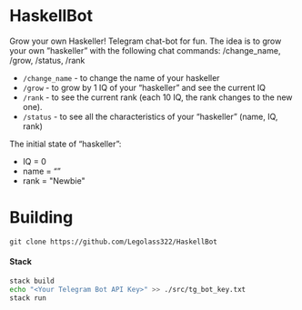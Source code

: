 # HaskellBot
Grow your own Haskeller!
Telegram chat-bot for fun. The idea is to grow your own ”haskeller” with the following chat commands: /change_name, /grow, /status, /rank
- `/change_name` - to change the name of your haskeller
- `/grow` - to grow by 1 IQ of your “haskeller” and see the current IQ
- `/rank` - to see the current rank (each 10 IQ, the rank changes to the new one).
- `/status` - to see all the characteristics of your “haskeller” (name, IQ, rank)
<p>The initial state of “haskeller”:</p>
    <ul>
  <li>IQ = 0</li>
  <li>name = “”</li>
  <li>rank = "Newbie"</li>
    </ul>


# Building
```
git clone https://github.com/Legolass322/HaskellBot
```
#### Stack 
```sh
stack build
echo "<Your Telegram Bot API Key>" >> ./src/tg_bot_key.txt
stack run
```

